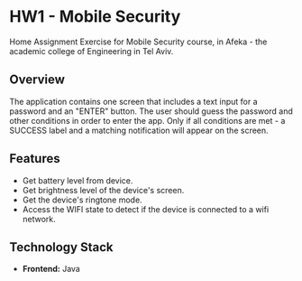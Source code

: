 # HW1 - Mobile Security

Home Assignment Exercise for Mobile Security course, in Afeka - the academic college
of Engineering in Tel Aviv.

## Overview

The application contains one screen that includes a text input for a password and an "ENTER" button.
The user should guess the password and other conditions in order to enter the app.
Only if all conditions are met - a SUCCESS label and a matching notification will appear on the screen.

## Features

- Get battery level from device.
- Get brightness level of the device's screen.
- Get the device's ringtone mode.
- Access the WIFI state to detect if the device is connected to a wifi network.

## Technology Stack

- **Frontend:** Java
